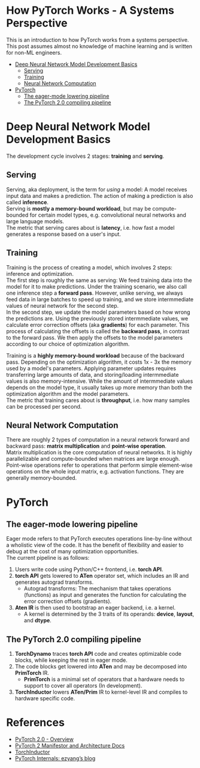 # How PyTorch Works - A Systems Perspective

This is an introduction to how PyTorch works from a systems perspective.  
This post assumes almost no knowledge of machine learning and is written for non-ML engineers.


- [Deep Neural Network Model Development Basics](#Deep-Neural-Network-Model-Development-Basics)
  - [Serving](#Serving)
  - [Training](#Training)
  - [Neural Network Computation](#Neural-Network-Computation)
- [PyTorch](#PyTorch)
  - [The eager-mode lowering pipeline](#The-eager-mode-lowering-pipeline)
  - [The PyTorch 2.0 compiling pipeline](#The-PyTorch-2.0-compiling-pipeline)


# Deep Neural Network Model Development Basics

The development cycle involves 2 stages: **training** and **serving**.  

## Serving
Serving, aka deployment, is the term for *using* a model: A model receives input data and makes a prediction.
The action of making a prediction is also called **inference**.  
Serving is **mostly a memory-bound workload**, but may be compute-bounded for certain model types,
e.g. convolutional neural networks and large language models.  
The metric that serving cares about is **latency**, i.e. how fast a model generates a response based on a user's input.

## Training
Training is the process of creating a model, which involves 2 steps: inference and optimization.  
The first step is roughly the same as serving: We feed training data into the model for it to make predictions.
Under the training scenario, we also call one inference step a **forward pass**.
However, unlike serving, we always feed data in large batches to speed up training, 
and we store intermmediate values of neural network for the second step.  
In the second step, we update the model parameters based on how wrong the predictions are.
Using the previously stored intermmediate values, we calculate error correction offsets (aka **gradients**) for each parameter.
This process of calculating the offsets is called the **backward pass**, in contrast to the forward pass.
We then apply the offsets to the model parameters according to our choice of optimization algorithm.

Training is a **highly memory-bound workload** because of the backward pass.
Depending on the optimization algorithm, it costs 1x - 3x the memory used by a model's parameters.
Applying parameter updates requires transferring large amounts of data,
and storing/loading intermmediate values is also memory-intensive.
While the amount of intermmediate values depends on the model type,
it usually takes up more memory than both the optimization algorithm and the model parameters.  
The metric that training cares about is **throughput**, i.e. how many samples can be processed per second.

## Neural Network Computation
There are roughly 2 types of computation in a neural network forward and backward pass:
**matrix multiplication** and **point-wise operation**.  
Matrix multiplication is the core computation of neural networks.
It is highly parallelizable and compute-bounded when matrices are large enough.
Point-wise operations refer to operations that perform simple element-wise operations on the whole input matrix,
e.g. activation functions. They are generally memory-bounded.


# PyTorch

## The eager-mode lowering pipeline

Eager mode refers to that PyTorch executes operations line-by-line without a wholistic view of the code.
It has the benefit of flexibility and easier to debug at the cost of many optimization opportunities.  
The current pipeline is as follows:
<!--- This newline is needed to correctly render a numbered list --->

1. Users write code using Python/C++ frontend, i.e. **torch API**.
1. **torch API** gets lowered to **ATen** operator set, which includes an IR and generates autograd transforms.
   - Autograd transforms: The mechanism that takes operations (functions) as input
     and generates the function for calculating the error correction offsets (gradients).
1. **Aten IR** is then used to bootstrap an eager backend, i.e. a kernel.
   - A kernel is determined by the 3 traits of its operands: **device**, **layout**, and **dtype**.

## The PyTorch 2.0 compiling pipeline

1. **TorchDynamo** traces **torch API** code and creates optimizable code blocks, while keeping the rest in eager mode.
1. The code blocks get lowered into **ATen** and may be decomposed into **PrimTorch** IR.
   - **PrimTorch** is a minimal set of operators that a hardware needs to support to cover all operators (In development).
1. **TorchInductor** lowers **ATen/Prim** IR to kernel-level IR and compiles to hardware specific code.


# References

- [PyTorch 2.0 - Overview](https://pytorch.org/get-started/pytorch-2.0/#technology-overview)
- [PyTorch 2 Manifestor and Architecture Docs](https://dev-discuss.pytorch.org/t/pytorch-2-0-manifesto-and-architecture-docs/896)
- [TorchInductor](https://dev-discuss.pytorch.org/t/torchinductor-a-pytorch-native-compiler-with-define-by-run-ir-and-symbolic-shapes/747)
- [PyTorch Internals: ezyang’s blog](blog.ezyang.com/2019/05/pytorch-internals/)
